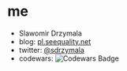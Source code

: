 # me
* Slawomir Drzymala 
* blog: [pl.seequality.net](pl.seequality.net) 
* twitter: [@sdrzymala](https://twitter.com/SDrzymala)
* codewars: ![Codewars Badge](https://www.codewars.com/users/sdrzymala/badges/small)
